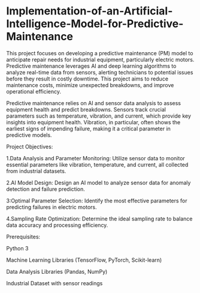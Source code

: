 # Implementation-of-an-Artificial-Intelligence-Model-for-Predictive-Maintenance

This project focuses on developing a predictive maintenance (PM) model to anticipate repair needs for industrial equipment, particularly electric motors. Predictive maintenance leverages AI and deep learning algorithms to analyze real-time data from sensors, alerting technicians to potential issues before they result in costly downtime. This project aims to reduce maintenance costs, minimize unexpected breakdowns, and improve operational efficiency.

Predictive maintenance relies on AI and sensor data analysis to assess equipment health and predict breakdowns. Sensors track crucial parameters such as temperature, vibration, and current, which provide key insights into equipment health. Vibration, in particular, often shows the earliest signs of impending failure, making it a critical parameter in predictive models.

Project Objectives:

1.Data Analysis and Parameter Monitoring: Utilize sensor data to monitor essential parameters like vibration, temperature, and current, all collected from industrial datasets.

2.AI Model Design: Design an AI model to analyze sensor data for anomaly detection and failure prediction.

3:Optimal Parameter Selection: Identify the most effective parameters for predicting failures in electric motors.

4.Sampling Rate Optimization: Determine the ideal sampling rate to balance data accuracy and processing efficiency.

Prerequisites:

Python 3 

Machine Learning Libraries (TensorFlow, PyTorch, Scikit-learn)

Data Analysis Libraries (Pandas, NumPy)

Industrial Dataset with sensor readings




